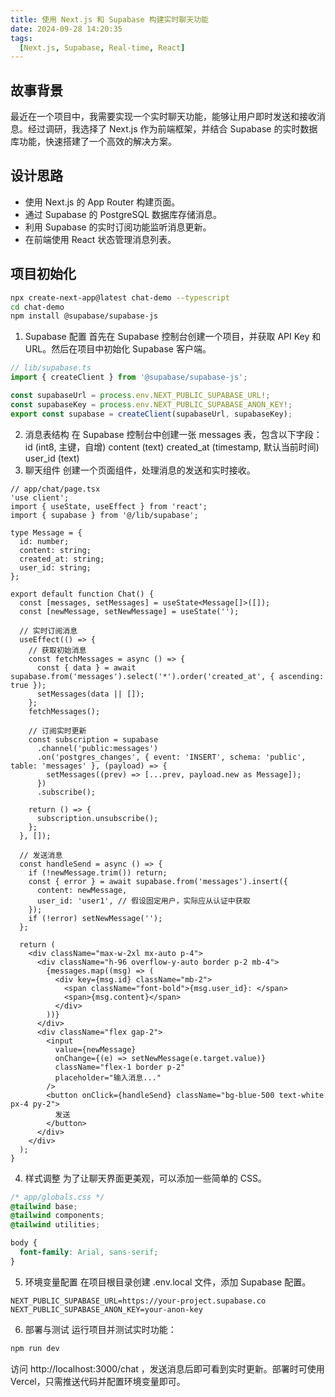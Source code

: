 ```yaml
---
title: 使用 Next.js 和 Supabase 构建实时聊天功能
date: 2024-09-28 14:20:35
tags:
  [Next.js, Supabase, Real-time, React]
---
```


## 故事背景

最近在一个项目中，我需要实现一个实时聊天功能，能够让用户即时发送和接收消息。经过调研，我选择了 Next.js 作为前端框架，并结合 Supabase 的实时数据库功能，快速搭建了一个高效的解决方案。

## 设计思路

- 使用 Next.js 的 App Router 构建页面。
- 通过 Supabase 的 PostgreSQL 数据库存储消息。
- 利用 Supabase 的实时订阅功能监听消息更新。
- 在前端使用 React 状态管理消息列表。

## 项目初始化

```bash
npx create-next-app@latest chat-demo --typescript
cd chat-demo
npm install @supabase/supabase-js
```
1. Supabase 配置
首先在 Supabase 控制台创建一个项目，并获取 API Key 和 URL。然后在项目中初始化 Supabase 客户端。
```ts
// lib/supabase.ts
import { createClient } from '@supabase/supabase-js';

const supabaseUrl = process.env.NEXT_PUBLIC_SUPABASE_URL!;
const supabaseKey = process.env.NEXT_PUBLIC_SUPABASE_ANON_KEY!;
export const supabase = createClient(supabaseUrl, supabaseKey);
```
2. 消息表结构
在 Supabase 控制台中创建一张 messages 表，包含以下字段：
id (int8, 主键，自增)
content (text)
created_at (timestamp, 默认当前时间)
user_id (text)
3. 聊天组件
创建一个页面组件，处理消息的发送和实时接收。
```tsx
// app/chat/page.tsx
'use client';
import { useState, useEffect } from 'react';
import { supabase } from '@/lib/supabase';

type Message = {
  id: number;
  content: string;
  created_at: string;
  user_id: string;
};

export default function Chat() {
  const [messages, setMessages] = useState<Message[]>([]);
  const [newMessage, setNewMessage] = useState('');

  // 实时订阅消息
  useEffect(() => {
    // 获取初始消息
    const fetchMessages = async () => {
      const { data } = await supabase.from('messages').select('*').order('created_at', { ascending: true });
      setMessages(data || []);
    };
    fetchMessages();

    // 订阅实时更新
    const subscription = supabase
      .channel('public:messages')
      .on('postgres_changes', { event: 'INSERT', schema: 'public', table: 'messages' }, (payload) => {
        setMessages((prev) => [...prev, payload.new as Message]);
      })
      .subscribe();

    return () => {
      subscription.unsubscribe();
    };
  }, []);

  // 发送消息
  const handleSend = async () => {
    if (!newMessage.trim()) return;
    const { error } = await supabase.from('messages').insert({
      content: newMessage,
      user_id: 'user1', // 假设固定用户，实际应从认证中获取
    });
    if (!error) setNewMessage('');
  };

  return (
    <div className="max-w-2xl mx-auto p-4">
      <div className="h-96 overflow-y-auto border p-2 mb-4">
        {messages.map((msg) => (
          <div key={msg.id} className="mb-2">
            <span className="font-bold">{msg.user_id}: </span>
            <span>{msg.content}</span>
          </div>
        ))}
      </div>
      <div className="flex gap-2">
        <input
          value={newMessage}
          onChange={(e) => setNewMessage(e.target.value)}
          className="flex-1 border p-2"
          placeholder="输入消息..."
        />
        <button onClick={handleSend} className="bg-blue-500 text-white px-4 py-2">
          发送
        </button>
      </div>
    </div>
  );
}
```
4. 样式调整
为了让聊天界面更美观，可以添加一些简单的 CSS。
```css
/* app/globals.css */
@tailwind base;
@tailwind components;
@tailwind utilities;

body {
  font-family: Arial, sans-serif;
}
```
5. 环境变量配置
在项目根目录创建 .env.local 文件，添加 Supabase 配置。
```env
NEXT_PUBLIC_SUPABASE_URL=https://your-project.supabase.co
NEXT_PUBLIC_SUPABASE_ANON_KEY=your-anon-key
```
6. 部署与测试
运行项目并测试实时功能：
```bash
npm run dev
```
访问 http://localhost:3000/chat  ，发送消息后即可看到实时更新。部署时可使用 Vercel，只需推送代码并配置环境变量即可。

